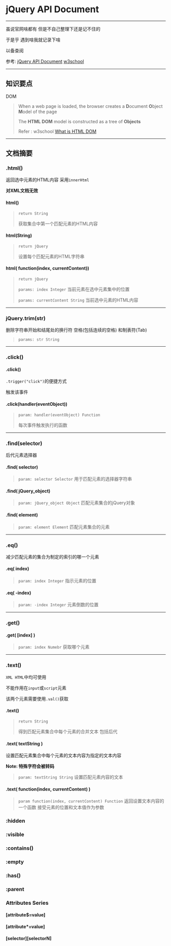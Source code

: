 # jQuery API Document

---

虽说官网啥都有 但是不自己整理下还是记不住的

于是乎 遇到啥我就记录下啥

以备查阅

参考: [jQuery API Document](https://api.jquery123.com/) [w3school](https://www.w3schools.com/jquery/default.asp)



---

## 知识要点

DOM

> When a web page is loaded, the browser creates a **D**ocument **O**bject **M**odel of the page
>
> The **HTML DOM** model is constructed as a tree of **Objects**
>
> Refer : w3school [What is HTML DOM](https://www.w3schools.com/whatis/whatis_htmldom.asp)

----

## 文档摘要

### .html()

返回选中元素的HTML内容 采用`innerHtml`

**对XML文档无效**

#### html()

> `return String`
>
> 获取集合中第一个匹配元素的HTML内容

#### html(String)

> `return jQuery`
>
> 设置每个匹配元素的HTML字符串

#### html( function(index, currentContent))

> `return jQuery`
>
> `params: index Integer` 当前元素在选中元素集中的位置
>
> `params: currentContent String` 当前选中元素的HTML内容

---

### jQuery.trim(str)

删除字符串开始和结尾处的换行符 空格(包括连续的空格) 和制表符(Tab)

> `params: str String`

---

### .click()

#### .click()

`.trigger("click")`的便捷方式

触发该事件

#### .click(handler(eventObject))

> `param: handler(eventObject) Function`
>
> 每次事件触发执行的函数

---

### .find(selector)

后代元素选择器

#### .find( selector)

> `param: selector Selector` 用于匹配元素的选择器字符串

#### .find( jQuery_object)

> `param: jQuery_object Object` 匹配元素集合的jQuery对象

#### .find( element)

> `param: element Element` 匹配元素集合的元素

---

### .eq()

减少匹配元素的集合为制定的索引的哪一个元素

#### .eq( index)

> `param: index Integer` 指示元素的位置

#### .eq( -index)

> `param: -index Integer` 元素倒数的位置

---

### .get()

#### .get( [index] )

> `param: index Numebr` 获取哪个元素

---

### .text()

`XML HTML`中均可使用

不能作用在`input`或`script`元素

该两个元素需要使用`.val()`获取

#### .text()

> `return String`
>
> 得到匹配元素集合中每个元素的合并文本 包括后代

#### .text( textString )

设置匹配元素集合中每个元素的文本内容为指定的文本内容

**Note: 特殊字符会被转码**

> `param: textString String` 设置匹配元素内容的文本

#### .text( function(index, currentContent) )

> `param function(index, currentContent) Function` 返回设置文本内容的一个函数 接受元素的位置和文本值作为参数

### :hidden

### :visible

### :contains()

### :empty

### :has()

### :parent

### Attributes Series

#### [attribute$=value]

#### [attribute*=value]

#### [selector]\[selectorN]







